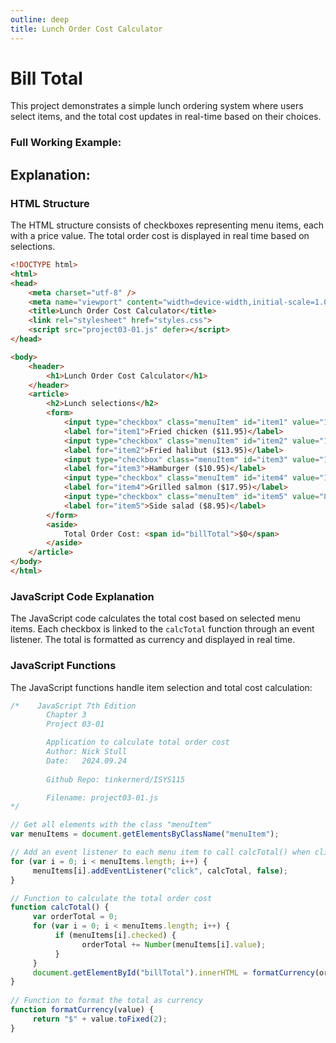 ```yaml
---
outline: deep
title: Lunch Order Cost Calculator
---
```

<script setup>
import TotalBill from '@theme/components/projects/BillTotal.vue'
</script>

# Bill Total

This project demonstrates a simple lunch ordering system where users select items, and the total cost updates in real-time based on their choices.
### Full Working Example:
<TotalBill/>

## Explanation:


### HTML Structure

The HTML structure consists of checkboxes representing menu items, each with a price value. The total order cost is displayed in real time based on selections.

```html
<!DOCTYPE html>
<html>
<head>
    <meta charset="utf-8" />
    <meta name="viewport" content="width=device-width,initial-scale=1.0">
    <title>Lunch Order Cost Calculator</title>
    <link rel="stylesheet" href="styles.css">
    <script src="project03-01.js" defer></script>
</head>

<body>
    <header>
        <h1>Lunch Order Cost Calculator</h1>
    </header>
    <article>
        <h2>Lunch selections</h2>
        <form>
            <input type="checkbox" class="menuItem" id="item1" value="11.95" />
            <label for="item1">Fried chicken ($11.95)</label>
            <input type="checkbox" class="menuItem" id="item2" value="13.95" />
            <label for="item2">Fried halibut ($13.95)</label>
            <input type="checkbox" class="menuItem" id="item3" value="10.95" />
            <label for="item3">Hamburger ($10.95)</label>
            <input type="checkbox" class="menuItem" id="item4" value="17.95" />
            <label for="item4">Grilled salmon ($17.95)</label>
            <input type="checkbox" class="menuItem" id="item5" value="8.95" />
            <label for="item5">Side salad ($8.95)</label>
        </form>
        <aside>
            Total Order Cost: <span id="billTotal">$0</span>
        </aside>
    </article>
</body>
</html>
```

### JavaScript Code Explanation

The JavaScript code calculates the total cost based on selected menu items. Each checkbox is linked to the `calcTotal` function through an event listener. The total is formatted as currency and displayed in real time.

### JavaScript Functions

The JavaScript functions handle item selection and total cost calculation:

```javascript
/*    JavaScript 7th Edition
        Chapter 3
        Project 03-01

        Application to calculate total order cost
        Author: Nick Stull
        Date:   2024.09.24
        
        Github Repo: tinkernerd/ISYS115 

        Filename: project03-01.js
*/

// Get all elements with the class "menuItem"
var menuItems = document.getElementsByClassName("menuItem");

// Add an event listener to each menu item to call calcTotal() when clicked
for (var i = 0; i < menuItems.length; i++) {
     menuItems[i].addEventListener("click", calcTotal, false);
}

// Function to calculate the total order cost
function calcTotal() {
     var orderTotal = 0;
     for (var i = 0; i < menuItems.length; i++) {
          if (menuItems[i].checked) {
                orderTotal += Number(menuItems[i].value);
          }
     }
     document.getElementById("billTotal").innerHTML = formatCurrency(orderTotal);
}
     
// Function to format the total as currency
function formatCurrency(value) {
     return "$" + value.toFixed(2);
}
```

